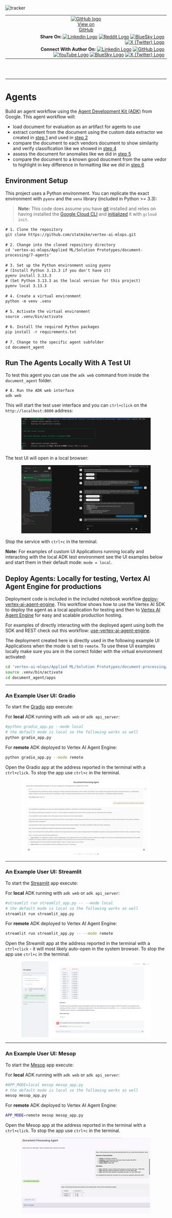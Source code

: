 ![tracker](https://us-central1-vertex-ai-mlops-369716.cloudfunctions.net/pixel-tracking?path=statmike%2Fvertex-ai-mlops%2FApplied+ML%2FSolution+Prototypes%2Fdocument-processing%2F7-agents&file=readme.md)
<!--- header table --->
<table>
<tr>     
  <td style="text-align: center">
    <a href="https://github.com/statmike/vertex-ai-mlops/blob/main/Applied%20ML/Solution%20Prototypes/document-processing/7-agents/readme.md">
      <img width="32px" src="https://www.svgrepo.com/download/217753/github.svg" alt="GitHub logo">
      <br>View on<br>GitHub
    </a>
  </td>
</tr>
<tr>
  <td style="text-align: right">
    <b>Share On: </b> 
    <a href="https://www.linkedin.com/sharing/share-offsite/?url=https://github.com/statmike/vertex-ai-mlops/blob/main/Applied%20ML/Solution%20Prototypes/document-processing/7-agents/readme.md"><img src="https://upload.wikimedia.org/wikipedia/commons/8/81/LinkedIn_icon.svg" alt="Linkedin Logo" width="20px"></a> 
    <a href="https://reddit.com/submit?url=https://github.com/statmike/vertex-ai-mlops/blob/main/Applied%20ML/Solution%20Prototypes/document-processing/7-agents/readme.md"><img src="https://redditinc.com/hubfs/Reddit%20Inc/Brand/Reddit_Logo.png" alt="Reddit Logo" width="20px"></a> 
    <a href="https://bsky.app/intent/compose?text=https://github.com/statmike/vertex-ai-mlops/blob/main/Applied%20ML/Solution%20Prototypes/document-processing/7-agents/readme.md"><img src="https://upload.wikimedia.org/wikipedia/commons/7/7a/Bluesky_Logo.svg" alt="BlueSky Logo" width="20px"></a> 
    <a href="https://twitter.com/intent/tweet?url=https://github.com/statmike/vertex-ai-mlops/blob/main/Applied%20ML/Solution%20Prototypes/document-processing/7-agents/readme.md"><img src="https://upload.wikimedia.org/wikipedia/commons/5/5a/X_icon_2.svg" alt="X (Twitter) Logo" width="20px"></a> 
  </td>
</tr>
<tr>
  <td style="text-align: right">
    <b>Connect With Author On: </b> 
    <a href="https://www.linkedin.com/in/statmike"><img src="https://upload.wikimedia.org/wikipedia/commons/8/81/LinkedIn_icon.svg" alt="Linkedin Logo" width="20px"></a>
    <a href="https://www.github.com/statmike"><img src="https://www.svgrepo.com/download/217753/github.svg" alt="GitHub Logo" width="20px"></a> 
    <a href="https://www.youtube.com/@statmike-channel"><img src="https://upload.wikimedia.org/wikipedia/commons/f/fd/YouTube_full-color_icon_%282024%29.svg" alt="YouTube Logo" width="20px"></a>
    <a href="https://bsky.app/profile/statmike.bsky.social"><img src="https://upload.wikimedia.org/wikipedia/commons/7/7a/Bluesky_Logo.svg" alt="BlueSky Logo" width="20px"></a> 
    <a href="https://x.com/statmike"><img src="https://upload.wikimedia.org/wikipedia/commons/5/5a/X_icon_2.svg" alt="X (Twitter) Logo" width="20px"></a>
  </td>
</tr>
</table><br/><br/>

---
# Agents

Build an agent workflow using the [Agent Development Kit (ADK)](https://google.github.io/adk-docs/) from Google.  This agent workflow will:
- load document for evaluation as an artifact for agents to use
- extract content from the document using the custom data extractor we created in [step 1](../1-custom-extractor.ipynb) and used in [step 2](../2-document-extraction.ipynb)
- compare the document to each vendors document to show similarity and verify classification like we showed in [step 4](../4-document-similarity.ipynb)
- assess the document for anomalies like we did in [step 5](../5-document-anomalies.ipynb)
- compare the document to a known good doucment from the same vedor to highlight in key difference in formatting like we did in [step 6](../6-document-comparison.ipynb)

## Environment Setup

This project uses a Python environment.  You can replicate the exact environment with `pyenv` and the `venv` library (included in Python >= 3.3):

> **Note:** This code does assume you have [git](https://github.com/git-guides/install-git) installed and relies on having installed the [Google Cloud CLI](https://cloud.google.com/sdk/docs/install) and [initialized](https://cloud.google.com/sdk/docs/initializing) it with `gcloud init`.

```
# 1. Clone the repository
git clone https://github.com/statmike/vertex-ai-mlops.git

# 2. Change into the cloned repository directory
cd 'vertex-ai-mlops/Applied ML/Solution Prototypes/document-processing/7-agents'

# 3. Set up the Python environment using pyenv
# (Install Python 3.13.3 if you don't have it)
pyenv install 3.13.3
# (Set Python 3.13.3 as the local version for this project)
pyenv local 3.13.3

# 4. Create a virtual environment
python -m venv .venv

# 5. Activate the virtual environment
source .venv/bin/activate

# 6. Install the required Python packages
pip install -r requirements.txt

# 7. Change to the specific agent subfolder
cd document_agent
```

## Run The Agents Locally With A Test UI

To test this agent you can use the `adk web` command from inside the `document_agent` folder.  

```
# 8. Run the ADK web interface
adk web
```

This will start the test user interface and you can `ctrl+click` on the `http://localhost:8000` address:

<div align="center">
  <img src="../resources/images/adk/adk_web.png" alt="Document Processing" width="80%"/>
</div>

The test UI will open in a local browser:

<div align="center">
  <img src="../resources/images/adk/adk_web_ui.png" alt="Document Processing" width="80%"/>
</div>

Stop the service with `ctrl+c` in the terminal.

**Note:** For examples of custom  UI Applications running locally and interacting with the local ADK test environment see the UI examples below and start them in their default mode: `mode = local`.

## Deploy Agents: Locally for testing, Vertex AI Agent Engine for productions

Deployment code is included in the included notebook workflow [deploy-vertex-ai-agent-engine](./document_agent/deploy-vertex-ai-agent-engine.ipynb).  This workflow shows how to use the Vertex AI SDK to deploy the agent as a local application for testing and then to [Vertex AI Agent Engine](https://cloud.google.com/vertex-ai/generative-ai/docs/agent-engine/overview) for easy and scalable production hosting.

For examples of directly interacting with the deployed agent using both the SDK and REST check out this workflow: [use-vertex-ai-agent-engine](./document_agent/use-vertex-ai-agent-engine.ipynb).

The deployment created here is directly used in the following example UI Applications when the mode is set to `remote`. To use these UI examples locally make sure you are in the correct folder with the virtual environment activated:

```bash
cd 'vertex-ai-mlops/Applied ML/Solution Prototypes/document-processing/7-agents'
source .venv/bin/activate
cd document_agent/apps
```

---
### An Example User UI: Gradio

To start the [Gradio](https://www.gradio.app/) app execute:

For **local** ADK running with `adk web` or `adk api_server`:
```bash
#python gradio_app.py --mode local
# the default mode is local so the following works as well
python gradio_app.py 
```

For **remote** ADK deployed to Vertex AI Agent Engine:
```bash
python gradio_app.py --mode remote
```

Open the Gradio app at the address reported in the terminal with a `ctrl+click`. To stop the app use `ctrl+c` in the terminal.

<div align="center">
  <img src="../resources/images/adk/gradio.png" alt="Document Processing App: Gradio" width="80%"/>
</div>

---
### An Example User UI: Streamlit

To start the [Streamlit](https://streamlit.io/) app execute:

For **local** ADK running with `adk web` or `adk api_server`:
```bash
#streamlit run streamlit_app.py -- --mode local
# the default mode is local so the following works as well
streamlit run streamlit_app.py
```

For **remote** ADK deployed to Vertex AI Agent Engine:
```bash
streamlit run streamlit_app.py -- --mode remote
```

Open the Streamlit app at the address reported in the terminal with a `ctrl+click` - it will most likely auto-open in the system browser. To stop the app use `ctrl+c` in the terminal.

<div align="center">
  <img src="../resources/images/adk/streamlit.png" alt="Document Processing App: Streamlit" width="80%"/>
</div>

---
### An Example User UI: Mesop

To start the [Mesop](https://mesop-dev.github.io/mesop/) app execute:

For **local** ADK running with `adk web` or `adk api_server`:
```bash
#APP_MODE=local mesop mesop_app.py
# the default mode is local so the following works as well
mesop mesop_app.py 
```

For **remote** ADK deployed to Vertex AI Agent Engine:
```bash
APP_MODE=remote mesop mesop_app.py
```

Open the Mesop app at the address reported in the terminal with a `ctrl+click`. To stop the app use `ctrl+c` in the terminal.

<div align="center">
  <img src="../resources/images/adk/mesop.png" alt="Document Processing App: Mesop" width="80%"/>
</div>

